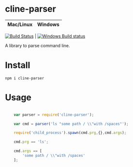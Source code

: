 # cline-parser

Mac/Linux | Windows
---- | ----
  [![Build Status](https://travis-ci.org/maboiteaspam/cline-parser.svg?branch=master)](https://travis-ci.org/maboiteaspam/cline-parser) 
| 
  [![Windows Build status](http://img.shields.io/appveyor/ci/maboiteaspam/cline-parser.svg)](https://ci.appveyor.com/project/maboiteaspam/cline-parser/branch/master)


A library to parse command line.

# Install

```npm i cline-parser```

# Usage

```js

    var parser = require('cline-parser');
    
    var cmd = parser('ls "some path / \\"with /spaces"');
    
    require('child_process').spawn(cmd.prg,{},cmd.args);
    
    cmd.prg == 'ls';
    
    cmd.args == [
        'some path / \\"with /spaces'
    ];
    
```